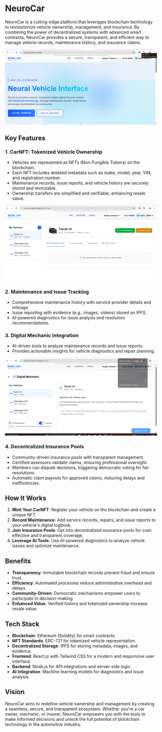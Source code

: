 

# NeuroCar

NeuroCar is a cutting-edge platform that leverages blockchain technology to revolutionize vehicle ownership, management, and insurance. By combining the power of decentralized systems with advanced smart contracts, NeuroCar provides a secure, transparent, and efficient way to manage vehicle records, maintenance history, and insurance claims.

![neuro_car](./home.png)

## Key Features

### 1. **CarNFT: Tokenized Vehicle Ownership**
- Vehicles are represented as NFTs (Non-Fungible Tokens) on the blockchain.
- Each NFT includes detailed metadata such as make, model, year, VIN, and registration number.
- Maintenance records, issue reports, and vehicle history are securely stored and immutable.
- Ownership transfers are simplified and verifiable, enhancing resale value.

![Dashboard Page](./dashboard.png)

### 2. **Maintenance and Issue Tracking**
- Comprehensive maintenance history with service provider details and mileage.
- Issue reporting with evidence (e.g., images, videos) stored on IPFS.
- AI-powered diagnostics for issue analysis and resolution recommendations.

### 3. **Digital Mechanic Integration**
- AI-driven tools to analyze maintenance records and issue reports.
- Provides actionable insights for vehicle diagnostics and repair planning.

![AI Tools Page](./neuro_car.png)

### 4. **Decentralized Insurance Pools**
- Community-driven insurance pools with transparent management.
- Certified assessors validate claims, ensuring professional oversight.
- Members can dispute decisions, triggering democratic voting for fair resolutions.
- Automatic claim payouts for approved claims, reducing delays and inefficiencies.

## How It Works
1. **Mint Your CarNFT**: Register your vehicle on the blockchain and create a unique NFT.
2. **Record Maintenance**: Add service records, repairs, and issue reports to your vehicle's digital logbook.
3. **Join Insurance Pools**: Opt into decentralized insurance pools for cost-effective and transparent coverage.
4. **Leverage AI Tools**: Use AI-powered diagnostics to analyze vehicle issues and optimize maintenance.

## Benefits
- **Transparency**: Immutable blockchain records prevent fraud and ensure trust.
- **Efficiency**: Automated processes reduce administrative overhead and delays.
- **Community-Driven**: Democratic mechanisms empower users to participate in decision-making.
- **Enhanced Value**: Verified history and tokenized ownership increase resale value.

## Tech Stack
- **Blockchain**: Ethereum (Solidity) for smart contracts.
- **NFT Standards**: ERC-721 for tokenized vehicle representation.
- **Decentralized Storage**: IPFS for storing metadata, images, and evidence.
- **Frontend**: React.js with Tailwind CSS for a modern and responsive user interface.
- **Backend**: Node.js for API integrations and server-side logic.
- **AI Integration**: Machine learning models for diagnostics and issue analysis.

## Vision
NeuroCar aims to redefine vehicle ownership and management by creating a seamless, secure, and transparent ecosystem. Whether you're a car owner, mechanic, or insurer, NeuroCar empowers you with the tools to make informed decisions and unlock the full potential of blockchain technology in the automotive industry.
